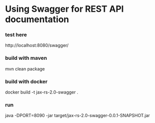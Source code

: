 Using Swagger for REST API documentation
==============

### test here
  http://localhost:8080/swagger/

### build with maven
  mvn clean package

### build with docker
  docker build -t jax-rs-2.0-swagger .

### run
  java -DPORT=8090 -jar target/jax-rs-2.0-swagger-0.0.1-SNAPSHOT.jar
